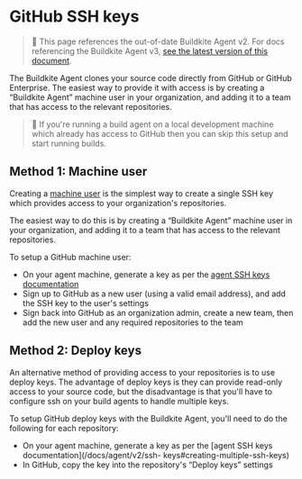 # GitHub SSH keys

>🚧 This page references the out-of-date Buildkite Agent v2.
> For docs referencing the Buildkite Agent v3, <a href="/docs/agent/v3/github_ssh_keys">see the latest version of this document</a>.

The Buildkite Agent clones your source code directly from GitHub or GitHub Enterprise. The easiest way to provide it with access is by creating a “Buildkite Agent” machine user in your organization, and adding it to a team that has access to the relevant repositories.

>📘
> If you're running a build agent on a local development machine which already has access to GitHub then you can skip this setup and start running builds.


## Method 1: Machine user

Creating a [machine user](https://developer.github.com/guides/managing-deploy-keys/#machine-users) is the simplest way to create a single SSH key which provides access to your organization's repositories.

The easiest way to do this is by creating a “Buildkite Agent” machine user in your organization, and adding it to a team that has access to the relevant repositories.

To setup a GitHub machine user:

* On your agent machine, generate a key as per the [agent SSH keys documentation](/docs/agent/v2/ssh-keys#creating-a-single-ssh-key)
* Sign up to GitHub as a new user (using a valid email address), and add the SSH key to the user's settings
* Sign back into GitHub as an organization admin, create a new team, then add the new user and any required repositories to the team

## Method 2: Deploy keys

An alternative method of providing access to your repositories is to use deploy keys. The advantage of deploy keys is they can provide read-only access to your source code, but the disadvantage is that you'll have to configure ssh on your build agents to handle multiple keys.

To setup GitHub deploy keys with the Buildkite Agent, you'll need to do the following for each repository:

* On your agent machine, generate a key as per the [agent SSH keys documentation](/docs/agent/v2/ssh- keys#creating-multiple-ssh-keys)
* In GitHub, copy the key into the repository's “Deploy keys” settings
